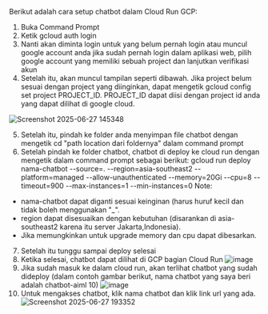 Berikut adalah cara setup chatbot dalam Cloud Run GCP:
1. Buka Command Prompt
2. Ketik gcloud auth login
3. Nanti akan diminta login untuk yang belum pernah login atau muncul google account anda jika sudah pernah login dalam aplikasi web, pilih google account yang memiliki sebuah project dan lanjutkan verifikasi akun
4. Setelah itu, akan muncul tampilan seperti dibawah. Jika project belum sesuai dengan project yang diinginkan, dapat mengetik  gcloud config set project PROJECT_ID. PROJECT_ID dapat diisi dengan project id anda yang dapat dilihat di google cloud.

![Screenshot 2025-06-27 145348](https://github.com/user-attachments/assets/309dc4e2-03fe-4b59-b876-affd8b252802)

5. Setelah itu, pindah ke folder anda menyimpan file chatbot dengan mengetik cd "path location dari foldernya" dalam command prompt
6. Setelah pindah ke folder chatbot, chatbot di deploy ke cloud run dengan mengetik dalam command prompt sebagai berikut:
   gcloud run deploy nama-chatbot --source=. --region=asia-southeast2 --platform=managed --allow-unauthenticated --memory=20Gi --cpu=8 --timeout=900 --max-instances=1 --min-instances=0
Note:
- nama-chatbot dapat diganti sesuai keinginan (harus huruf kecil dan tidak boleh menggunakan "_".
- region dapat disesuaikan dengan kebutuhan (disarankan di asia-southeast2 karena itu server Jakarta,Indonesia).
- Jika memungkinkan untuk upgrade memory dan cpu dapat dibesarkan.
7. Setelah itu tunggu sampai deploy selesai
8. Ketika selesai, chatbot dapat dilihat di GCP bagian Cloud Run
![image](https://github.com/user-attachments/assets/1a6a2884-ad5e-4e97-8d76-0d73fe0659cc)
9. Jika sudah masuk ke dalam cloud run, akan terlihat chatbot yang sudah dideploy (dalam contoh gambar berikut, nama chatbot yang saya beri adalah chatbot-aiml 10)
![image](https://github.com/user-attachments/assets/ff6b14e2-bba2-4b53-a88b-1228f89b0c00)
10. Untuk mengakses chatbot, klik nama chatbot dan klik link url yang ada.
![Screenshot 2025-06-27 193352](https://github.com/user-attachments/assets/7c685507-129a-4f4a-8c4f-3435f6ff0ebb)
